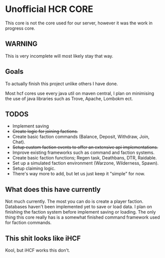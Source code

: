 # Unofficial HCR CORE
This core is not the core used for our server, however it was the work in progress core.

## WARNING
 This is very incomplete will most likely stay that way.

## Goals
To actually finish this project unlike others I have done.

Most hcf cores use every java util on maven central, I plan on minimising the use of java libraries such as Trove, Apache, Lombokm ect.

## TODOS
- Implement saving
- ~~Create logic for joining factions.~~
- Create basic faction commands (Balance, Deposit, Withdraw, Join, Chat).
- ~~Setup custom faction events to offer an extensive api implementations.~~
- Improve existing frameworks such as command and faction systems.
- Create basic faction functions; Regen task, Deathbans, DTR, Raidable.
- Set up a simulated faction environment (Warzone, Wilderness, Spawn).
- Setup claiming logic.  
- There's way more to add, but let us just keep it "simple" for now.

## What does this have currently
Not much currently. The most you can do is create a player faction. Databases haven't been implemented yet to save or load data. 
I plan on finishing the faction system before implement saving or loading. The only thing this core really has is a somewhat finished command framework used for faction commands.

## This shit looks like iHCF
Kool, but iHCF works this don't.